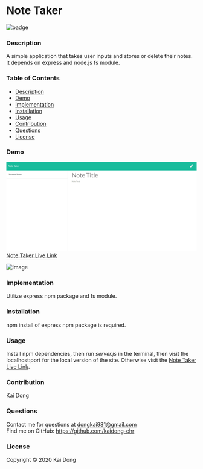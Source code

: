 # Note Taker

![badge](https://img.shields.io/badge/license-MIT-blue)<br />

  ### Description
  A simple application that takes user inputs and stores or delete their notes. It depends on express and node.js fs module.
  
  ### Table of Contents
  - [Description](#description)
  - [Demo](#Demo)
  - [Implementation](#Implementation)
  - [Installation](#installation)
  - [Usage](#usage)
  - [Contribution](#Contribution)
  - [Questions](#questions)
  - [License](#license)

  ### Demo
![Image](./assets/images/Note_Taker.gif "Profile Generator Demo")<br />
 [Note Taker Live Link](heroku_link_here/)

![Image](https://img.shields.io/badge/Languages-JavaScript-yellow)

  ### Implementation
  Utilize express npm package and fs module.

  ### Installation
  npm install of express npm package is required.

  ### Usage
  Install npm dependencies, then run <i>server.js</i> in the terminal, then visit the localhost:port for the local version of the site. Otherwise visit the [Note Taker Live Link](heroku_link_here/).

  ### Contribution
  Kai Dong

  ### Questions
  Contact me for questions at dongkai981@gmail.com<br />
  Find me on GitHub: https://github.com/kaidong-chr

  ### License
  Copyright © 2020 Kai Dong<br />